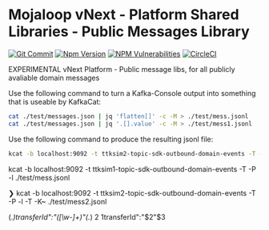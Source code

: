 # Mojaloop vNext - Platform Shared Libraries - Public Messages Library

[![Git Commit](https://img.shields.io/github/last-commit/mojaloop/platform-shared-lib.svg?style=flat)](https://github.com/mojaloop/platform-shared-lib/commits/master)
[![Npm Version](https://img.shields.io/npm/v/@mojaloop/platform-shared-lib-public-messages-lib.svg?style=flat)](https://www.npmjs.com/package/@mojaloop/platform-shared-lib-public-messages-lib)
[![NPM Vulnerabilities](https://img.shields.io/snyk/vulnerabilities/npm/@mojaloop/platform-shared-lib.svg?style=flat)](https://www.npmjs.com/package/@mojaloop/platform-shared-lib)
[![CircleCI](https://circleci.com/gh/mojaloop/platform-shared-lib.svg?style=svg)](https://circleci.com/gh/mojaloop/platform-shared-lib)

EXPERIMENTAL vNext Platform - Public message libs, for all publicly avaliable domain messages

Use the following command to turn a Kafka-Console output into something that is useable by KafkaCat:

```bash
cat ./test/messages.json | jq 'flatten[]' -c -M > ./test/mess.jsonl
cat ./test/messages.json | jq '.[].value' -c -M > ./test/mess1.jsonl
```

Use the following command to produce the resulting jsonl file:

```bash
kcat -b localhost:9092 -t ttksim2-topic-sdk-outbound-domain-events -T -P -l ./test/mess.jsonl
```

kcat -b localhost:9092 -t ttksim1-topic-sdk-outbound-domain-events -T -P -l ./test/mess.jsonl

❯ kcat -b localhost:9092 -t ttksim2-topic-sdk-outbound-domain-events -T -P  -l -T -K~ ./test/mess2.jsonl

(.*)transferId":"([\w-]+)"(.*)
$2~$1transferId":"$2"$3